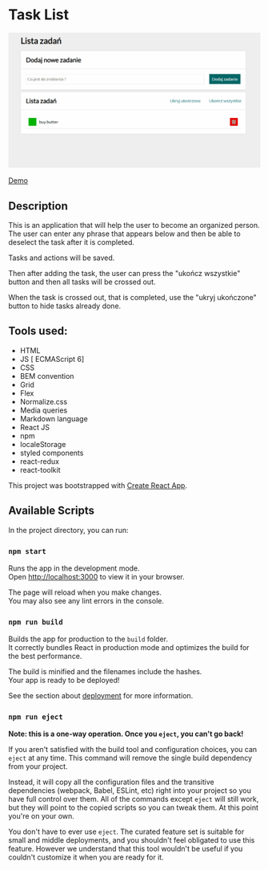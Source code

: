 # Task List
![App](https://github.com/Arkadiusz0809/Todo-list-react/blob/main/public/Animation.gif?raw=true)

[Demo](https://arkadiusz0809.github.io/Todo-list-react/)

Description
--

This is an application that will help the user to become an organized person. The user can enter any phrase that appears below and then be able to deselect the task after it is completed. 

Tasks and actions will be saved.

Then after adding the task, the user can press the "ukończ wszystkie" button and then all tasks will be crossed out.

When the task is crossed out, that is completed, use the "ukryj ukończone" button to hide tasks already done. 


Tools used:
--
- HTML
- JS [ ECMAScript 6]
- CSS
- BEM convention
- Grid
- Flex
- Normalize.css
- Media queries
- Markdown language
- React JS
- npm
- localeStorage
- styled components
- react-redux
- react-toolkit

This project was bootstrapped with [Create React App](https://github.com/facebook/create-react-app).

## Available Scripts

In the project directory, you can run:

### `npm start`

Runs the app in the development mode.\
Open [http://localhost:3000](http://localhost:3000) to view it in your browser.

The page will reload when you make changes.\
You may also see any lint errors in the console.

### `npm run build`

Builds the app for production to the `build` folder.\
It correctly bundles React in production mode and optimizes the build for the best performance.

The build is minified and the filenames include the hashes.\
Your app is ready to be deployed!

See the section about [deployment](https://facebook.github.io/create-react-app/docs/deployment) for more information.

### `npm run eject`

**Note: this is a one-way operation. Once you `eject`, you can't go back!**

If you aren't satisfied with the build tool and configuration choices, you can `eject` at any time. This command will remove the single build dependency from your project.

Instead, it will copy all the configuration files and the transitive dependencies (webpack, Babel, ESLint, etc) right into your project so you have full control over them. All of the commands except `eject` will still work, but they will point to the copied scripts so you can tweak them. At this point you're on your own.

You don't have to ever use `eject`. The curated feature set is suitable for small and middle deployments, and you shouldn't feel obligated to use this feature. However we understand that this tool wouldn't be useful if you couldn't customize it when you are ready for it.


